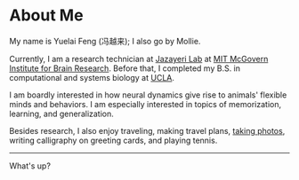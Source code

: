 # About Me

My name is Yuelai Feng (冯越来); I also go by Mollie. 

Currently, I am a research technician at [Jazayeri Lab](http://jazlab.org) at [MIT McGovern Institute for Brain Research](https://mcgovern.mit.edu/). Before that, I completed my B.S. in computational and systems biology at [UCLA](https://www.ucla.edu/).

I am boardly interested in how neural dynamics give rise to animals' flexible minds and behaviors. I am especially interested in topics of memorization, learning, and generalization.

Besides research, I also enjoy traveling, making travel plans, [taking photos](https://photos.app.goo.gl/N9PXKGZJmQzVzKk39), writing calligraphy on greeting cards, and playing tennis.

---

What's up?